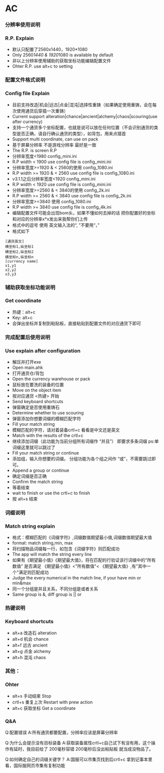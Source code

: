 # AC

### 分辨率使用说明
### R.P. Explain
* 默认只配置了2560x1440，1920*1080
* Only 2560*1440 & 1920*1080 is available by default
* 非以上分辨率使用辅助的获取坐标功能编辑配置文件
* Ohter R.P. use alt+c to setting



### 配置文件格式说明
### Config file Explain
* 目前支持改造|机会|远古|点金|混沌|选择性重铸（如果确定使用重铸，会在每次使用通货后穿插一次重铸）
* Current support alteration|chance|ancient|alchemy|chaos|scouring(use after currency)
* 支持一个通货多个坐标配置，也就是说可以放在任何位置（不会识别通货的类型是否正确，请自行确认通货的类型），如背包，用来点猎首
* Support multi coordinate, can use on pack
* 基于屏幕分辨率 不是游戏分辨率 最好是一致
* The R.P. is screen R.P
* 分辨率宽度<1980  config_mini.ini
* R.P width < 1900 use config file is config_mini.ini
* 分辨率宽度>=1920 & < 2560的使用 config_1080.ini
* R.P width >= 1920 & < 2560 use config file is config_1080.ini
* v3.1.1之后分辨率宽度<1920  config_mini.ini
* R.P width < 1920 use config file is config_mini.ini
* 分辨率宽度>=2560 & < 3840的使用 config_2k.ini
* R.P width >= 2560 & < 3840 use config file is config_2k.ini
* 分辨率宽度>=3840 使用 config_1080.ini
* R.P width >= 3840 use config file is config_4k.ini
* 编辑配置文件可能会出现bom头，如果不懂如何去掉的话 把你配置好的坐标和对应的分辨率x*x发出来我帮你们上传
* 格式中的逗号 使用 英文输入法的“, ”不要用“，”
* 格式如下
```
[通货英文]
横坐标1,纵坐标1
横坐标2,纵坐标2
横坐标n,纵坐标n
[currency name]
x1,y1
x2,y2
x3,y3
```

### 辅助获取坐标功能说明
### Get coordinate
* 热键：alt+c
* Key: alt+c
* 会弹出坐标并复制到粘贴板，直接粘贴到配置文件的对应通货下即可


### 完成配置后使用说明
### Use explain after configuration
* 解压并打开exe
* Open main.ahk
* 打开通货仓/背包
* Open the currency warehouse or pack
* 鼠标放在要洗的装备的位置
* Move on the object item
* 按对应通货 <热键> 开始
* Send keyboard shortcuts
* 弹窗确定是否使用重铸石
* Determine whether to use scouring
* 弹窗添加你想要词缀的模糊匹配字符
* Fill your match string
* 模糊匹配的字符，请对着装备crtl+c 看看是中文还是英文
* Match with the results of the crtl+c
* 继续添加词缀（此功能为当前分组所有词缀作 “并且”） 即要求多条词缀 ps:单词缀这里就可以跳过了
* Fill your match string or continue
* 添加组，输入你想要的词缀。 分组功能为各个组之间作 “或”，不需要跳过即可。
* Append a group or continue
* 确定词缀是否正确
* Confirm the match string
* 等着结束
* wait to finish or use the crtl+c to finish
* 按 alt+s 结束

### 词缀说明
### Match string explain

* 格式：模糊匹配的《词缀字符》,词缀数值期望最小值,词缀数值期望最大值
* format: match string,min, max
* 将扫描物品词缀每一行，如包含《词缀字符》则匹配成功
* The app will match the string every line
* 如果有《期望最小值》《期望最大值》，将在匹配的行验证该行词缀中的“所有数值” 是否满足 《期望最小值》<"所有数值"< 《期望最大值》,有"其中一个"满足则匹配成功
* Judge the every numerical in the match line, if your have min or min&max
* 同一个分组是并且关系，不同分组是或者关系
* Same group is &, diff group is || or



### 热键说明
### Keyboard shortcuts
* alt+a 改造石 alteration
* alt+d 机会 chance
* alt+f 远古 ancient
* alt+g 点金 alchemy
* alt+h 混沌 chaos
### 其他：
### Ohter
* alt+s 手动结束 Stop
* crtl+s 重复上次 Restart with prew action
* alt+c 获取坐标 Get a coordinate

### Q&A
Q:配置错误
A:所有通货都要配置，分辨率应该是屏幕分辨率

Q:为什么会提示没有目标装备
A:获取装备属性crtl+c自己试下有没有用，这个操作有延时，我目前给了 200毫秒容错 200毫秒后没出粘贴板 就当成没物品了。

Q:如何确定自己的词缀关键字？
A:国服可以市集页找到后crtl+c 拿到记事本里看，国际服网页市集有复制功能
